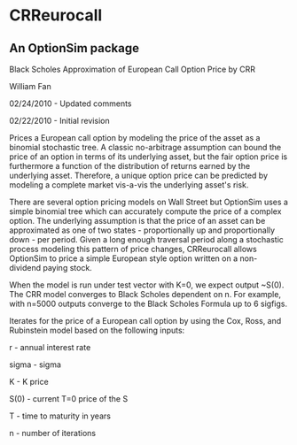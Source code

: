 # CRReurocall
## An OptionSim package

Black Scholes Approximation of European Call Option Price by CRR

William Fan

02/24/2010 - Updated comments

02/22/2010 - Initial revision

Prices a European call option by modeling the price of the asset as a
binomial stochastic tree. A classic no-arbitrage assumption can bound the
price of an option in terms of its underlying asset, but the fair option
price is furthermore a function of the distribution of returns earned by
the underlying asset. Therefore, a unique option price can be predicted by
modeling a complete market vis-a-vis the underlying asset's risk.

There are several option pricing models on Wall Street but OptionSim uses
a simple binomial tree which can accurately compute the price of a complex
option. The underlying assumption is that the price of an asset can be
approximated as one of two states - proportionally up and proportionally down -
per period. Given a long enough traversal period along a stochastic process
modeling this pattern of price changes, CRReurocall allows OptionSim to
price a simple European style option written on a non-dividend paying stock.

When the model is run under test vector with K=0, we expect output ~S(0).
The CRR model converges to Black Scholes dependent on n. For example, with
n=5000 outputs converge to the Black Scholes Formula up to 6 sigfigs.

Iterates for the price of a European call option by using the Cox,
Ross, and Rubinstein model based on the following inputs:

r - annual interest rate

sigma - sigma

K - K price

S(0) - current T=0 price of the S

T - time to maturity in years

n - number of iterations
